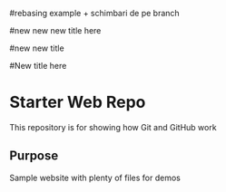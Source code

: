 #rebasing example + schimbari de pe branch

#new new new title here

#new new title

#New title here

# Starter Web Repo

This repository is for showing how Git and GitHub work

## Purpose

Sample website with plenty of files for demos